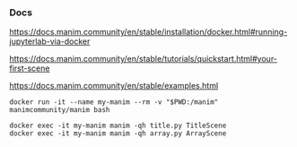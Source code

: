 ### Docs

https://docs.manim.community/en/stable/installation/docker.html#running-jupyterlab-via-docker

https://docs.manim.community/en/stable/tutorials/quickstart.html#your-first-scene

https://docs.manim.community/en/stable/examples.html

```shell
docker run -it --name my-manim --rm -v "$PWD:/manim" manimcommunity/manim bash

docker exec -it my-manim manim -qh title.py TitleScene
docker exec -it my-manim manim -qh array.py ArrayScene
```
